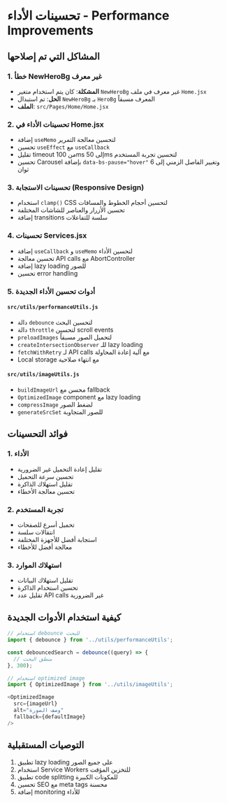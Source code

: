 # تحسينات الأداء - Performance Improvements

## المشاكل التي تم إصلاحها

### 1. خطأ NewHeroBg غير معرف
- **المشكلة**: كان يتم استخدام متغير `NewHeroBg` غير معرف في ملف `Home.jsx`
- **الحل**: تم استبدال `NewHeroBg` بـ `HeroBg` المعرف مسبقاً
- **الملف**: `src/Pages/Home/Home.jsx`

### 2. تحسينات الأداء في Home.jsx
- إضافة `useMemo` لتحسين معالجة التمرير
- تحسين `useEffect` مع `useCallback`
- تقليل timeout من 100ms إلى 50ms لتحسين تجربة المستخدم
- تحسين Carousel بإضافة `data-bs-pause="hover"` وتغيير الفاصل الزمني إلى 6 ثوان

### 3. تحسينات الاستجابة (Responsive Design)
- استخدام `clamp()` CSS لتحسين أحجام الخطوط والمسافات
- تحسين الأزرار والعناصر للشاشات المختلفة
- إضافة transitions سلسة للتفاعلات

### 4. تحسينات Services.jsx
- إضافة `useCallback` و `useMemo` لتحسين الأداء
- تحسين معالجة API calls مع AbortController
- إضافة lazy loading للصور
- تحسين error handling

### 5. أدوات تحسين الأداء الجديدة

#### `src/utils/performanceUtils.js`
- دالة `debounce` لتحسين البحث
- دالة `throttle` لتحسين scroll events
- `preloadImages` لتحميل الصور مسبقاً
- `createIntersectionObserver` للـ lazy loading
- `fetchWithRetry` لـ API calls مع آلية إعادة المحاولة
- Local storage مع انتهاء صلاحية

#### `src/utils/imageUtils.js`
- `buildImageUrl` محسن مع fallback
- `OptimizedImage` component مع lazy loading
- `compressImage` لضغط الصور
- `generateSrcSet` للصور المتجاوبة

## فوائد التحسينات

### 1. الأداء
- تقليل إعادة التحميل غير الضرورية
- تحسين سرعة التحميل
- تقليل استهلاك الذاكرة
- تحسين معالجة الأخطاء

### 2. تجربة المستخدم
- تحميل أسرع للصفحات
- انتقالات سلسة
- استجابة أفضل للأجهزة المختلفة
- معالجة أفضل للأخطاء

### 3. استهلاك الموارد
- تقليل استهلاك البيانات
- تحسين استخدام الذاكرة
- تقليل عدد API calls غير الضرورية

## كيفية استخدام الأدوات الجديدة

```javascript
// استخدام debounce للبحث
import { debounce } from '../utils/performanceUtils';

const debouncedSearch = debounce((query) => {
  // منطق البحث
}, 300);

// استخدام optimized image
import { OptimizedImage } from '../utils/imageUtils';

<OptimizedImage 
  src={imageUrl} 
  alt="وصف الصورة"
  fallback={defaultImage}
/>
```

## التوصيات المستقبلية

1. تطبيق lazy loading على جميع الصور
2. استخدام Service Workers للتخزين المؤقت
3. تطبيق code splitting للمكونات الكبيرة
4. تحسين SEO مع meta tags محسنة
5. إضافة monitoring للأداء











